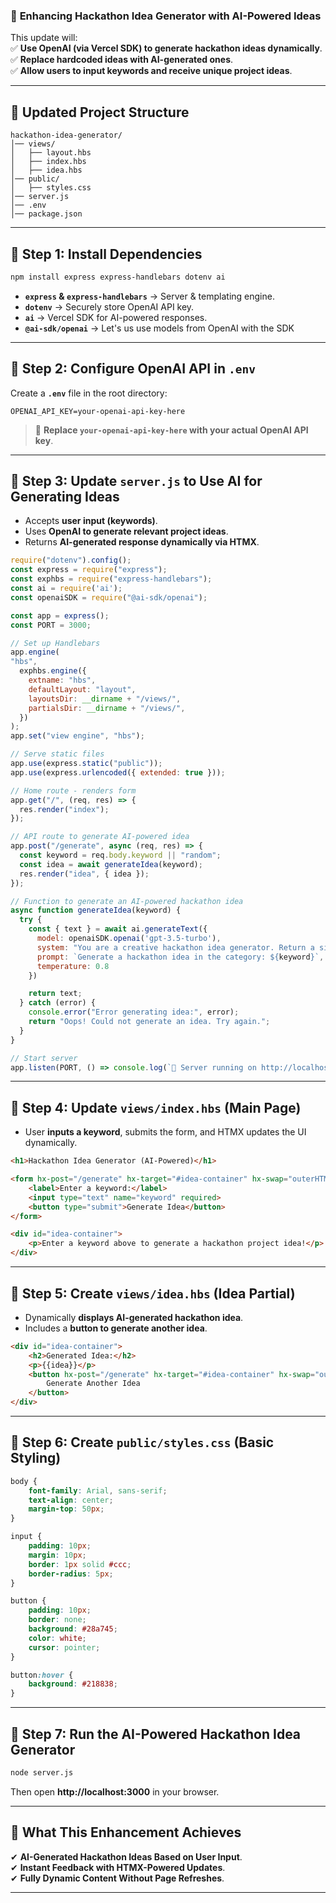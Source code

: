 ### 🚀 **Enhancing Hackathon Idea Generator with AI-Powered Ideas**  
This update will:  
✅ **Use OpenAI (via Vercel SDK) to generate hackathon ideas dynamically**.  
✅ **Replace hardcoded ideas with AI-generated ones**.  
✅ **Allow users to input keywords and receive unique project ideas**.  

---

## **📂 Updated Project Structure**
```
hackathon-idea-generator/
│── views/
│   ├── layout.hbs
│   ├── index.hbs
│   ├── idea.hbs
│── public/
│   ├── styles.css
│── server.js
│── .env
│── package.json
```

---

## **📜 Step 1: Install Dependencies**
```sh
npm install express express-handlebars dotenv ai
```

- **`express` & `express-handlebars`** → Server & templating engine.  
- **`dotenv`** → Securely store OpenAI API key.  
- **`ai`** → Vercel SDK for AI-powered responses.  
- **`@ai-sdk/openai`** → Let's us use models from OpenAI with the SDK

---

## **📜 Step 2: Configure OpenAI API in `.env`**  
Create a **`.env`** file in the root directory:  

```
OPENAI_API_KEY=your-openai-api-key-here
```

> 🚨 **Replace `your-openai-api-key-here` with your actual OpenAI API key**.

---

## **📜 Step 3: Update `server.js` to Use AI for Generating Ideas**  
- Accepts **user input (keywords)**.  
- Uses **OpenAI to generate relevant project ideas**.  
- Returns **AI-generated response dynamically via HTMX**.  

```javascript
require("dotenv").config();
const express = require("express");
const exphbs = require("express-handlebars");
const ai = require('ai');
const openaiSDK = require("@ai-sdk/openai");

const app = express();
const PORT = 3000;

// Set up Handlebars
app.engine(
"hbs",
  exphbs.engine({
    extname: "hbs",
    defaultLayout: "layout",
    layoutsDir: __dirname + "/views/",
    partialsDir: __dirname + "/views/",
  })
);
app.set("view engine", "hbs");

// Serve static files
app.use(express.static("public"));
app.use(express.urlencoded({ extended: true }));

// Home route - renders form
app.get("/", (req, res) => {
  res.render("index");
});

// API route to generate AI-powered idea
app.post("/generate", async (req, res) => {
  const keyword = req.body.keyword || "random";
  const idea = await generateIdea(keyword);
  res.render("idea", { idea });
});

// Function to generate an AI-powered hackathon idea
async function generateIdea(keyword) {
  try {
    const { text } = await ai.generateText({
      model: openaiSDK.openai('gpt-3.5-turbo'),
      system: "You are a creative hackathon idea generator. Return a single, short idea based on the category.",
      prompt: `Generate a hackathon idea in the category: ${keyword}`,
      temperature: 0.8
    })

    return text;
  } catch (error) {
    console.error("Error generating idea:", error);
    return "Oops! Could not generate an idea. Try again.";
  }
}

// Start server
app.listen(PORT, () => console.log(`🚀 Server running on http://localhost:${PORT}`));
```

---

## **📜 Step 4: Update `views/index.hbs` (Main Page)**
- User **inputs a keyword**, submits the form, and HTMX updates the UI dynamically.  

```html
<h1>Hackathon Idea Generator (AI-Powered)</h1>

<form hx-post="/generate" hx-target="#idea-container" hx-swap="outerHTML">
    <label>Enter a keyword:</label>
    <input type="text" name="keyword" required>
    <button type="submit">Generate Idea</button>
</form>

<div id="idea-container">
    <p>Enter a keyword above to generate a hackathon project idea!</p>
</div>
```

---

## **📜 Step 5: Create `views/idea.hbs` (Idea Partial)**
- Dynamically **displays AI-generated hackathon idea**.  
- Includes a **button to generate another idea**.  

```html
<div id="idea-container">
    <h2>Generated Idea:</h2>
    <p>{{idea}}</p>
    <button hx-post="/generate" hx-target="#idea-container" hx-swap="outerHTML">
        Generate Another Idea
    </button>
</div>
```

---

## **📜 Step 6: Create `public/styles.css` (Basic Styling)**
```css
body {
    font-family: Arial, sans-serif;
    text-align: center;
    margin-top: 50px;
}

input {
    padding: 10px;
    margin: 10px;
    border: 1px solid #ccc;
    border-radius: 5px;
}

button {
    padding: 10px;
    border: none;
    background: #28a745;
    color: white;
    cursor: pointer;
}

button:hover {
    background: #218838;
}
```

---

## **📜 Step 7: Run the AI-Powered Hackathon Idea Generator**
```sh
node server.js
```
Then open **http://localhost:3000** in your browser.

---

## **🎯 What This Enhancement Achieves**
✔ **AI-Generated Hackathon Ideas Based on User Input**.  
✔ **Instant Feedback with HTMX-Powered Updates**.  
✔ **Fully Dynamic Content Without Page Refreshes**.  

---
